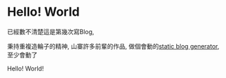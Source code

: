 # Hello! World

已經數不清楚這是第幾次寫Blog, 

秉持重複造輪子的精神, 山寨許多前輩的作品, 做個會動的[static blog generator](https://github.com/jblog/jblog), 至少會動了

Hello! World!
